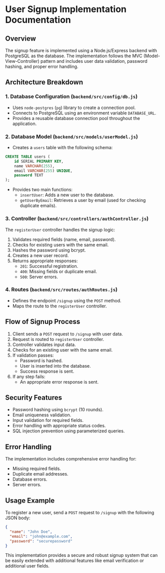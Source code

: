 # User Signup Implementation Documentation

## Overview
The signup feature is implemented using a Node.js/Express backend with PostgreSQL as the database. The implementation follows the MVC (Model-View-Controller) pattern and includes user data validation, password hashing, and proper error handling.

## Architecture Breakdown

### 1. Database Configuration (`backend/src/config/db.js`)
- Uses `node-postgres` (`pg`) library to create a connection pool.
- Connects to PostgreSQL using an environment variable `DATABASE_URL`.
- Provides a reusable database connection pool throughout the application.

### 2. Database Model (`backend/src/models/userModel.js`)
- Creates a `users` table with the following schema:

```sql
CREATE TABLE users (
    id SERIAL PRIMARY KEY,
    name VARCHAR(255),
    email VARCHAR(255) UNIQUE,
    password TEXT
);
```

- Provides two main functions:
  - `insertUser`: Adds a new user to the database.
  - `getUserByEmail`: Retrieves a user by email (used for checking duplicate emails).

### 3. Controller (`backend/src/controllers/authController.js`)
The `registerUser` controller handles the signup logic:
1. Validates required fields (name, email, password).
2. Checks for existing users with the same email.
3. Hashes the password using bcrypt.
4. Creates a new user record.
5. Returns appropriate responses:
   - `201`: Successful registration.
   - `400`: Missing fields or duplicate email.
   - `500`: Server errors.

### 4. Routes (`backend/src/routes/authRoutes.js`)
- Defines the endpoint `/signup` using the `POST` method.
- Maps the route to the `registerUser` controller.

## Flow of Signup Process
1. Client sends a `POST` request to `/signup` with user data.
2. Request is routed to `registerUser` controller.
3. Controller validates input data.
4. Checks for an existing user with the same email.
5. If validation passes:
   - Password is hashed.
   - User is inserted into the database.
   - Success response is sent.
6. If any step fails:
   - An appropriate error response is sent.

## Security Features
- Password hashing using `bcrypt` (10 rounds).
- Email uniqueness validation.
- Input validation for required fields.
- Error handling with appropriate status codes.
- SQL injection prevention using parameterized queries.

## Error Handling
The implementation includes comprehensive error handling for:
- Missing required fields.
- Duplicate email addresses.
- Database errors.
- Server errors.

## Usage Example
To register a new user, send a `POST` request to `/signup` with the following JSON body:

```json
{
  "name": "John Doe",
  "email": "john@example.com",
  "password": "securepassword"
}
```

This implementation provides a secure and robust signup system that can be easily extended with additional features like email verification or additional user fields.

